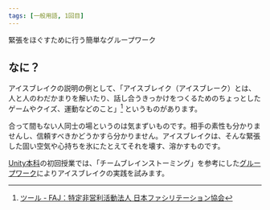 ```yaml
---
tags: [一般用語, 1回目]
---
```


緊張をほぐすために行う簡単なグループワーク

## なに？

アイスブレイクの説明の例として、「アイスブレイク（アイスブレーク）とは、人と人のわだかまりを解いたり、話し合うきっかけをつくるためのちょっとしたゲームやクイズ、運動などのこと」[^1] というものがあります。

合って間もない人同士の場というのは気まずいものです。相手の素性も分かりませんし、信頼すべきかどうかすら分かりません。アイスブレイクは、そんな緊張した固い空気や心持ちを氷にたとえてそれを壊す、溶かすものです。

[Unity本科](../STU/Unity本科)の初回授業では、「チームブレインストーミング」を参考にした[グループワーク](../か行/グループワーク)によりアイスブレイクの実践を試みます。

[^1]: [ツール - FAJ：特定非営利活動法人 日本ファシリテーション協会](https://www.faj.or.jp/facilitation/tools/)
